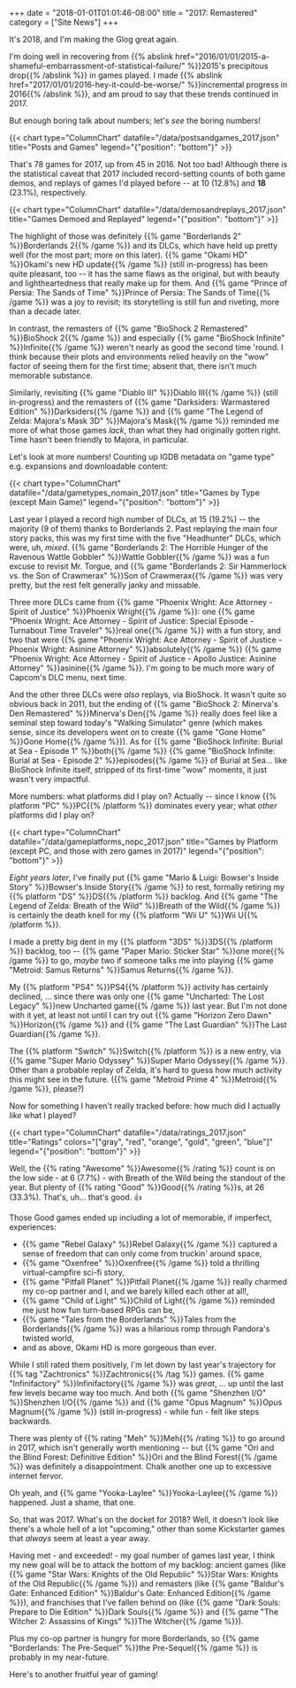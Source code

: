 +++
date = "2018-01-01T01:01:46-08:00"
title = "2017: Remastered"
category = ["Site News"]
+++

It's 2018, and I'm making the Glog great again.

I'm doing well in recovering from {{% abslink href="2016/01/01/2015-a-shameful-embarrassment-of-statistical-failure/" %}}2015's precipitous drop{{% /abslink %}} in games played.  I made {{% abslink href="2017/01/01/2016-hey-it-could-be-worse/" %}}incremental progress in 2016{{% /abslink %}}, and am proud to say that these trends continued in 2017.

But enough boring talk about numbers; let's <i>see</i> the boring numbers!

{{< chart type="ColumnChart" datafile="/data/postsandgames_2017.json" title="Posts and Games" legend="{\"position\": \"bottom\"}" >}}

That's 78 games for 2017, up from 45 in 2016.  Not too bad!  Although there is the statistical caveat that 2017 included record-setting counts of both game demos, and replays of games I'd played before -- at 10 (12.8%) and <b>18</b> (23.1%), respectively.

{{< chart type="ColumnChart" datafile="/data/demosandreplays_2017.json" title="Games Demoed and Replayed" legend="{\"position\": \"bottom\"}" >}}

The highlight of those was definitely {{% game "Borderlands 2" %}}Borderlands 2{{% /game %}} and its DLCs, which have held up pretty well (for the most part; more on this later).  {{% game "Okami HD" %}}Okami's new HD update{{% /game %}} (still in-progress) has been quite pleasant, too -- it has the same flaws as the original, but with beauty and lightheartedness that really make up for them.  And {{% game "Prince of Persia: The Sands of Time" %}}Prince of Persia: The Sands of Time{{% /game %}} was a joy to revisit; its storytelling is still fun and riveting, more than a decade later.

In contrast, the remasters of {{% game "BioShock 2 Remastered" %}}BioShock 2{{% /game %}} and especially {{% game "BioShock Infinite" %}}Infinite{{% /game %}} weren't nearly as good the second time 'round.  I think because their plots and environments relied heavily on the "wow" factor of seeing them for the first time; absent that, there isn't much memorable substance.

Similarly, revisiting {{% game "Diablo III" %}}Diablo III{{% /game %}} (still in-progress) and the remasters of {{% game "Darksiders: Warmastered Edition" %}}Darksiders{{% /game %}} and {{% game "The Legend of Zelda: Majora's Mask 3D" %}}Majora's Mask{{% /game %}} reminded me more of what those games <i>lack</i>, than what they had originally gotten right.  Time hasn't been friendly to Majora, in particular.

Let's look at more numbers!  Counting up IGDB metadata on "game type" e.g. expansions and downloadable content:

{{< chart type="ColumnChart" datafile="/data/gametypes_nomain_2017.json" title="Games by Type (except Main Game)" legend="{\"position\": \"bottom\"}" >}}

Last year I played a record high number of DLCs, at 15 (19.2%) -- the majority (9 of them) thanks to Borderlands 2.  Past replaying the main four story packs, this was my first time with the five "Headhunter" DLCs, which were, uh, <i>mixed</i>.  {{% game "Borderlands 2: The Horrible Hunger of the Ravenous Wattle Gobbler" %}}Wattle Gobbler{{% /game %}} was a fun excuse to revisit Mr. Torgue, and {{% game "Borderlands 2: Sir Hammerlock vs. the Son of Crawmerax" %}}Son of Crawmerax{{% /game %}} was very pretty, but the rest felt generally janky and missable.

Three more DLCs came from {{% game "Phoenix Wright: Ace Attorney - Spirit of Justice" %}}Phoenix Wright{{% /game %}}: one {{% game "Phoenix Wright: Ace Attorney - Spirit of Justice: Special Episode - Turnabout Time Traveler" %}}real one{{% /game %}} with a fun story, and two that were {{% game "Phoenix Wright: Ace Attorney - Spirit of Justice - Phoenix Wright: Asinine Attorney" %}}absolutely{{% /game %}} {{% game "Phoenix Wright: Ace Attorney - Spirit of Justice - Apollo Justice: Asinine Attorney" %}}asinine{{% /game %}}.  I'm going to be much more wary of Capcom's DLC menu, next time.

And the other three DLCs were <i>also</i> replays, via BioShock.  It wasn't quite so obvious back in 2011, but the ending of {{% game "BioShock 2: Minerva's Den Remastered" %}}Minerva's Den{{% /game %}} really does feel like a seminal step toward today's "Walking Simulator" genre (which makes sense, since its developers went on to create {{% game "Gone Home" %}}Gone Home{{% /game %}}).  As for {{% game "BioShock Infinite: Burial at Sea - Episode 1" %}}both{{% /game %}} {{% game "BioShock Infinite: Burial at Sea - Episode 2" %}}episodes{{% /game %}} of Burial at Sea... like BioShock Infinite itself, stripped of its first-time "wow" moments, it just wasn't very impactful.

More numbers: what platforms did I play on?  Actually -- since I know {{% platform "PC" %}}PC{{% /platform %}} dominates every year; what <i>other</i> platforms did I play on?

{{< chart type="ColumnChart" datafile="/data/gameplatforms_nopc_2017.json" title="Games by Platform (except PC, and those with zero games in 2017)" legend="{\"position\": \"bottom\"}" >}}

<i>Eight years later</i>, I've finally put {{% game "Mario &amp; Luigi: Bowser's Inside Story" %}}Bowser's Inside Story{{% /game %}} to rest, formally retiring my {{% platform "DS" %}}DS{{% /platform %}} backlog.  And {{% game "The Legend of Zelda: Breath of the Wild" %}}Breath of the Wild{{% /game %}} is certainly the death knell for my {{% platform "Wii U" %}}Wii U{{% /platform %}}.

I made a pretty big dent in my {{% platform "3DS" %}}3DS{{% /platform %}} backlog, too -- {{% game "Paper Mario: Sticker Star" %}}one more{{% /game %}} to go, <i>maybe</i> two if someone talks me into playing {{% game "Metroid: Samus Returns" %}}Samus Returns{{% /game %}}.

My {{% platform "PS4" %}}PS4{{% /platform %}} activity has certainly declined, ... since there was only one {{% game "Uncharted: The Lost Legacy" %}}new Uncharted game{{% /game %}} last year.  But I'm not done with it yet, at least not until I can try out {{% game "Horizon Zero Dawn" %}}Horizon{{% /game %}} and {{% game "The Last Guardian" %}}The Last Guardian{{% /game %}}.

The {{% platform "Switch" %}}Switch{{% /platform %}} is a new entry, via {{% game "Super Mario Odyssey" %}}Super Mario Odyssey{{% /game %}}.  Other than a probable replay of Zelda, it's hard to guess how much activity this might see in the future.  ({{% game "Metroid Prime 4" %}}Metroid{{% /game %}}, please?)

Now for something I haven't really tracked before: how much did I actually <i>like</i> what I played?

{{< chart type="ColumnChart" datafile="/data/ratings_2017.json" title="Ratings" colors="[\"gray\", \"red\", \"orange\", \"gold\", \"green\", \"blue\"]" legend="{\"position\": \"bottom\"}" >}}

Well, the {{% rating "Awesome" %}}Awesome{{% /rating %}} count is on the low side - at 6 (7.7%) - with Breath of the Wild being the standout of the year.  But plenty of {{% rating "Good" %}}Good{{% /rating %}}s, at 26 (33.3%).  That's, uh... that's good.  &#x1F44D;

Those Good games ended up including a lot of memorable, if imperfect, experiences:

* {{% game "Rebel Galaxy" %}}Rebel Galaxy{{% /game %}} captured a sense of freedom that can only come from truckin' around space,
* {{% game "Oxenfree" %}}Oxenfree{{% /game %}} told a thrilling virtual-campfire sci-fi story,
* {{% game "Pitfall Planet" %}}Pitfall Planet{{% /game %}} really charmed my co-op partner and I, and we barely killed each other at all!,
* {{% game "Child of Light" %}}Child of Light{{% /game %}} reminded me just how fun turn-based RPGs can be,
* {{% game "Tales from the Borderlands" %}}Tales from the Borderlands{{% /game %}} was a hilarious romp through Pandora's twisted world,
* and as above, Okami HD is more gorgeous than ever.

While I still rated them positively, I'm let down by last year's trajectory for {{% tag "Zachtronics" %}}Zachtronics{{% /tag %}} games.  {{% game "Infinifactory" %}}Infinifactory{{% /game %}} was <i>great</i>, ... up until the last few levels became way too much.  And both {{% game "Shenzhen I/O" %}}Shenzhen I/O{{% /game %}} and {{% game "Opus Magnum" %}}Opus Magnum{{% /game %}} (still in-progress) - while fun - felt like steps backwards.

There was plenty of {{% rating "Meh" %}}Meh{{% /rating %}} to go around in 2017, which isn't generally worth mentioning -- but {{% game "Ori and the Blind Forest: Definitive Edition" %}}Ori and the Blind Forest{{% /game %}} was definitely a disappointment.  Chalk another one up to excessive internet fervor.

Oh yeah, and {{% game "Yooka-Laylee" %}}Yooka-Laylee{{% /game %}} happened.  Just a shame, that one.

So, that was 2017.  What's on the docket for 2018?  Well, it doesn't look like there's a whole hell of a lot "upcoming," other than some Kickstarter games that <i>always</i> seem at least a year away.

Having met - and exceeded! - my goal number of games last year, I think my new goal will be to attack the bottom of my backlog: ancient games (like {{% game "Star Wars: Knights of the Old Republic" %}}Star Wars: Knights of the Old Republic{{% /game %}}) and remasters (like {{% game "Baldur's Gate: Enhanced Edition" %}}Baldur's Gate: Enhanced Edition{{% /game %}}), and franchises that I've fallen behind on (like {{% game "Dark Souls: Prepare to Die Edition" %}}Dark Souls{{% /game %}} and {{% game "The Witcher 2: Assassins of Kings" %}}The Witcher{{% /game %}}).

Plus my co-op partner is hungry for more Borderlands, so {{% game "Borderlands: The Pre-Sequel" %}}the Pre-Sequel{{% /game %}} is probably in my near-future.

Here's to another fruitful year of gaming!
